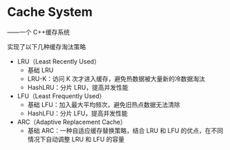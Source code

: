 # Cache System

——一个 C++缓存系统

实现了以下几种缓存淘汰策略

- LRU（Least Recently Used）
  - 基础 LRU
  - LRU-K：访问 K 次才进入缓存，避免热数据被大量新的冷数据淘汰
  - HashLRU：分片 LRU，提高并发性能
- LFU（Least Frequently Used）
  - 基础 LFU：加入最大平均频次，避免旧热点数据无法清除
  - HashLFU：分片 LFU，提高并发性能
- ARC（Adaptive Replacement Cache）
  - 基础 ARC：一种自适应缓存替换策略，结合 LRU 和 LFU 的优点，在不同情况下自动调整 LRU 和 LFU 的容量
